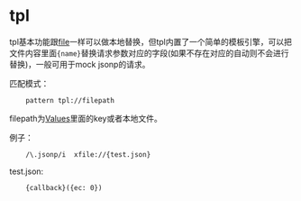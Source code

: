 # tpl
tpl基本功能跟[file](file.html)一样可以做本地替换，但tpl内置了一个简单的模板引擎，可以把文件内容里面`{name}`替换请求参数对应的字段(如果不存在对应的自动则不会进行替换)，一般可用于mock jsonp的请求。

匹配模式：

		pattern tpl://filepath
		
filepath为[Values](http://local.whistlejs.com/#values)里面的key或者本地文件。


例子：

		/\.jsonp/i  xfile://{test.json}
		
test.json:

		{callback}({ec: 0})
